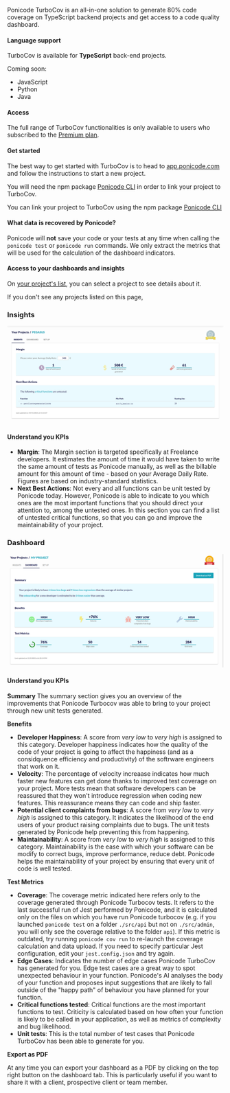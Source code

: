 Ponicode TurboCov is an all-in-one solution to generate 80% code coverage on TypeScript backend projects and get access to a code quality dashboard.

#### Language support

TurboCov is available for **TypeScript** back-end projects.

Coming soon:

- JavaScript
- Python
- Java

#### Access

The full range of TurboCov functionalities is only available to users who subscribed to the [Premium plan](https://app.ponicode.com/account/billing/plan).

#### Get started

The best way to get started with TurboCov is to head to [app.ponicode.com](app.ponicode.com/turbocov) and follow the instructions to start a new project.

You will need the npm package [Ponicode CLI](cli/how-to.md) in order to link your project to TurboCov.

You can link your project to TurboCov using the npm package [Ponicode CLI](cli/how-to.md)

#### What data is recovered by Ponicode?

Ponicode will **not** save your code or your tests at any time when calling the `ponicode test` or `ponicode run` commands. We only extract the metrics that will be used for the calculation of the dashboard indicators.

<!--
- Number of generated unit tests
- Number of generated unit edge cases
- Number of function tested by Ponicode
- Coverage
- Name (and file path) of some untested functions
- File path of tested functions -->


#### Access to your dashboards and insights

On [your project's list](https://app.ponicode.com/turbo-cov/projects), you can select a project to see details about it.

If you don't see any projects listed on this page, 

### Insights

<p align="center">
    <img src="../images/insights.png" alt="Ponicode insights" width="800"/>
</p>

#### Understand you KPIs

* **Margin**: The Margin section is targeted specifically at Freelance developers. It estimates the amount of time it would have taken to write the same amount of tests as Ponicode manually, as well as the billable amount for this amount of time - based on your Average Daily Rate.
Figures are based on industry-standard statistics.
* **Next Best Actions**: Not every and all functions can be unit tested by Ponicode today. However, Ponicode is able to indicate to you which ones are the most important functions that you should direct your attention to, among the untested ones. In this section you can find a list of untested critical functions, so that you can go and improve the maintainability of your project. 

### Dashboard

<p align="center">
    <img src="../images/dashboard.png" alt="Ponicode Dashboard" width="800"/>
</p>

#### Understand you KPIs

**Summary**
The summary section gives you an overview of the improvements that Ponicode Turbocov was able to bring to your project through new unit tests generated.

**Benefits**
* **Developer Happiness**: A score from *very low* to *very high* is assigned to this category. Developer happiness indicates how the quality of the code of your project is going to affect the happiness (and as a considquence efficiency and productivity) of the softrware engineers that work on it.
* **Velocity**: The percentage of velocity increaase indicates how much faster new features can get done thanks to improved test coverage on your project. More tests mean that software developers can be reassured that they won't introduce regression when coding new features. This reassurance means they can code and ship faster.
* **Potential client complaints from bugs**: A score from *very low* to *very high* is assigned to this category. It indicates the likelihood of the end users of your product raising complaints due to bugs. The unit tests generated by Ponicode help preventing this from happening.
* **Maintainability**: A score from *very low* to *very high* is assigned to this category. Maintainability is the ease with which your software can be modify to correct bugs, improve performance, reduce debt. Ponicode helps the maintainability of your project by ensuring that every unit of code is well tested. 

**Test Metrics**
* **Coverage**: The coverage metric indicated here refers only to the coverage generated through Ponicode Turbocov tests. It refers to the last successful run of Jest performed by Ponicode, and it is calculated only on the files on which you have run Ponicode turbocov (e.g. if you launched `ponicode test` on a folder `./src/api` but not on `./src/admin`, you will only see the coverage relative to the folder `api`). If this metric is outdated, try running `ponicode cov run` to re-launch the coverage calculation and data upload. 
If you need to specify particular Jest configuration, edit your `jest.config.json` and try again.
* **Edge Cases**: Indicates the number of edge cases Ponicode TurboCov has generated for you. Edge test cases are a great way to spot unexpected behaviour in your function. Ponicode's AI analyses the body of your function and proposes input suggestions that are likely to fall outside of the "happy path" of behaviour you have planned for your function.
* **Critical functions tested**: Critical functions are the most important functions to test. Criticity is calculated based on how often your function is likely to be called in your application, as well as metrics of complexity and bug likelihood.
* **Unit tests**: This is the total number of test cases that Ponicode TurboCov has been able to generate for you.

**Export as PDF**

At any time you can export your dashboard as a PDF by clicking on the top right button on the dashboard tab. 
This is particularly useful if you want to share it with a client, prospective client or team member. 
